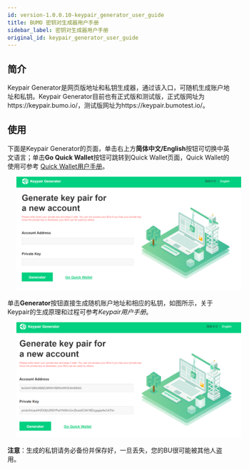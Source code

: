 ```yaml
---
id: version-1.0.0.10-keypair_generator_user_guide
title: BUMO 密钥对生成器用户手册
sidebar_label: 密钥对生成器用户手册
original_id: keypair_generator_user_guide
---
```


## 简介
Keypair Generator是网页版地址和私钥生成器，通过该入口，可随机生成账户地址和私钥。Keypair Generator目前也有正式版和测试版，正式版网址为https://keypair.bumo.io/，测试版网址为https://keypair.bumotest.io/。

## 使用
下面是Keypair Generator的页面，单击右上方**简体中文/English**按钮可切换中英文语言；单击**Go Quick Wallet**按钮可跳转到Quick Wallet页面，Quick Wallet的使用可参考 [Quick Wallet用户手册](#../quick_wallet_user_guide)。

<img src="/docs/assets/keypairgenerator_1.png" style= "margin-left: 20px">


单击**Generator**按钮直接生成随机账户地址和相应的私钥，如图所示，关于Keypair的生成原理和过程可参考*Keypair用户手册*。

<img src="/docs/assets/keypairgenerator_2.png" style= "margin-left: 20px">


**注意**：生成的私钥请务必备份并保存好，一旦丢失，您的BU很可能被其他人盗用。